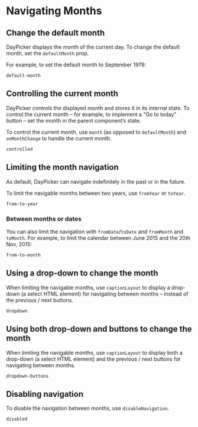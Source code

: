 # Navigating Months

## Change the default month

DayPicker displays the month of the current day. To change the
default month, set the `defaultMonth` prop.

For example, to set the default month to September 1979:

```include-example
default-month
```

## Controlling the current month

DayPicker controls the displayed month and stores it in its internal state. To
control the current month – for example, to implement a "Go to today" button –
set the month in the parent component’s state.

To control the current month, use `month` (as opposed to `defaultMonth`) and
`onMonthChange` to handle the current month.

```include-example
controlled
```

## Limiting the month navigation

As default, DayPicker can navigate indefinitely in the past or in the future.

To limit the navigable months between two years, use `fromYear` or `toYear`.

```include-example
from-to-year
```

### Between months or dates

You can also limit the navigation with `fromDate`/`toDate` and `fromMonth` and
`toMonth`. For example, to limit the calendar between June 2015 and the 20th
Nov, 2015:

```include-example
from-to-month
```

## Using a drop-down to change the month

When limiting the navigable months, use `captionLayout` to display a drop-down
(a select HTML element) for navigating between months – instead of the previous
/ next buttons.

```include-example
dropdown
```

## Using both drop-down and buttons to change the month

When limiting the navigable months, use `captionLayout` to display both a drop-down
(a select HTML element) and the previous / next buttons for navigating between months.

```include-example
dropdown-buttons
```

## Disabling navigation

To disable the navigation between months, use `disableNavigation`.

```include-example
disabled
```
